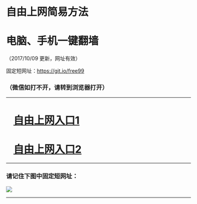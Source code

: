 ﻿# 自由上网简易方法

# 电脑、手机一键翻墙

（2017/10/09 更新，网址有效）

固定短网址：https://git.io/free99

### （微信如打不开，请转到浏览器打开）


***





# &nbsp;&nbsp; <a href="http://ft368221460.fwq-tz-1001.info/fwqtz01.html?t=10090014502 " target="_blank">自由上网入口1</a>
# &nbsp;&nbsp; <a href="http://ft120536377.fwq-tz-1002.info/fwqtz02.html?t=100900110669 " target="_blank">自由上网入口2</a>
***

### 请记住下图中固定短网址：

<img src="https://s3-us-west-2.amazonaws.com/fwq-1001/yjfq-20170905okok.png" /> 


***

